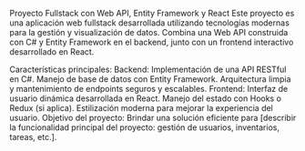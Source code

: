 Proyecto Fullstack con Web API, Entity Framework y React
Este proyecto es una aplicación web fullstack desarrollada utilizando tecnologías modernas para la gestión y visualización de datos. Combina una Web API construida con C# y Entity Framework en el backend, junto con un frontend interactivo desarrollado en React.

Características principales:
Backend:
Implementación de una API RESTful en C#.
Manejo de base de datos con Entity Framework.
Arquitectura limpia y mantenimiento de endpoints seguros y escalables.
Frontend:
Interfaz de usuario dinámica desarrollada en React.
Manejo del estado con Hooks o Redux (si aplica).
Estilización moderna para mejorar la experiencia del usuario.
Objetivo del proyecto:
Brindar una solución eficiente para [describir la funcionalidad principal del proyecto: gestión de usuarios, inventarios, tareas, etc.].
